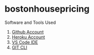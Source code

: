 # bostonhousepricing
Software and Tools Used
1. [Github Account](www.github.com)
2. [Heroku Account](www.heroku.com)
3. [VS Code IDE](www.vscode.com)
4. [GIT CLI]()
